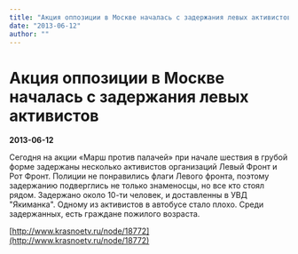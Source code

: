 ```yaml
---
title: "Акция оппозиции в Москве началась с задержания левых активистов"
date: "2013-06-12"
author: ""
---
```


# Акция оппозиции в Москве началась с задержания левых активистов

**2013-06-12** 

Сегодня на акции «Марш против палачей» при начале шествия в грубой форме задержаны несколько активистов организаций Левый Фронт и Рот Фронт. Полиции не понравились флаги Левого фронта, поэтому задержанию подверглись не только знаменосцы, но все кто стоял рядом. Задержано около 10-ти человек, и доставленны в УВД "Якиманка". Одному из активистов в автобусе стало плохо. Среди задержанных, есть граждане пожилого возраста.

[http://www.krasnoetv.ru/node/18772](http://www.krasnoetv.ru/node/18772)